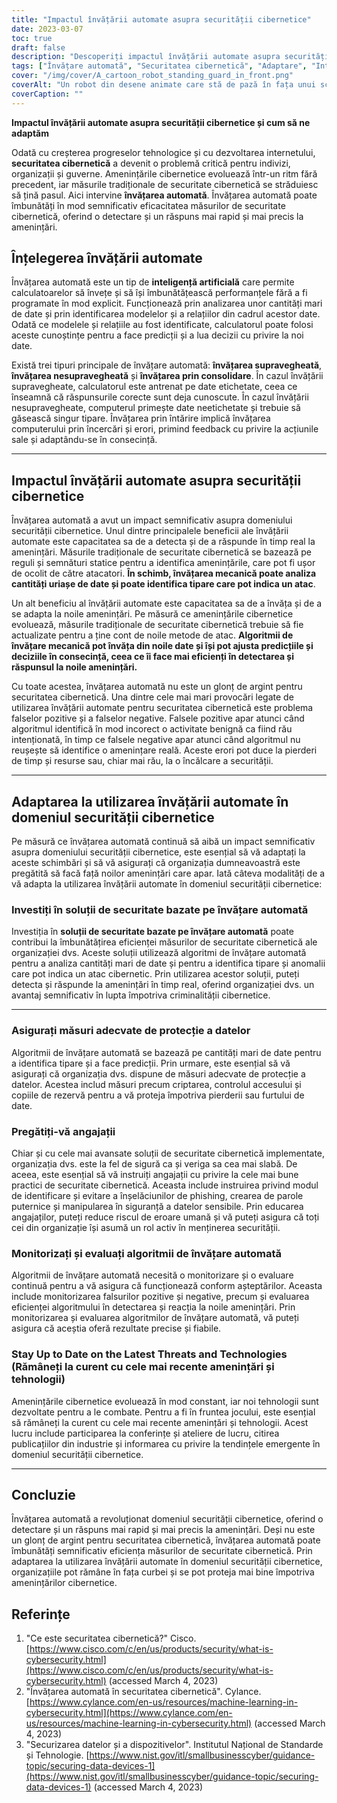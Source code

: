 ```yaml
---
title: "Impactul învățării automate asupra securității cibernetice"
date: 2023-03-07
toc: true
draft: false
description: "Descoperiți impactul învățării automate asupra securității cibernetice și cum să vă adaptați."
tags: ["Învățare automată", "Securitatea cibernetică", "Adaptare", "Inteligența artificială", "Detectarea amenințărilor", "Protecția datelor", "În timp real", "Învățare supravegheată", "Învățare nesupravegheată", "Învățarea prin întărire", "Pozitive false", "Falsificări negative", "Formarea angajaților", "Soluții de securitate", "Analiza datelor", "Securitatea rețelelor", "Securitatea în cloud", "Recunoașterea modelelor", "Detectarea anomaliei", "Amenințări cibernetice"]
cover: "/img/cover/A_cartoon_robot_standing_guard_in_front.png"
coverAlt: "Un robot din desene animate care stă de pază în fața unui scut virtual, simbolizând utilizarea învățării automate în domeniul securității cibernetice."
coverCaption: ""
---
```


**Impactul învățării automate asupra securității cibernetice și cum să ne adaptăm**

Odată cu creșterea progreselor tehnologice și cu dezvoltarea internetului, **securitatea cibernetică** a devenit o problemă critică pentru indivizi, organizații și guverne. Amenințările cibernetice evoluează într-un ritm fără precedent, iar măsurile tradiționale de securitate cibernetică se străduiesc să țină pasul. Aici intervine **învățarea automată**. Învățarea automată poate îmbunătăți în mod semnificativ eficacitatea măsurilor de securitate cibernetică, oferind o detectare și un răspuns mai rapid și mai precis la amenințări.

## Înțelegerea învățării automate

Învățarea automată este un tip de **inteligență artificială** care permite calculatoarelor să învețe și să își îmbunătățească performanțele fără a fi programate în mod explicit. Funcționează prin analizarea unor cantități mari de date și prin identificarea modelelor și a relațiilor din cadrul acestor date. Odată ce modelele și relațiile au fost identificate, calculatorul poate folosi aceste cunoștințe pentru a face predicții și a lua decizii cu privire la noi date.

Există trei tipuri principale de învățare automată: **învățarea supravegheată**, **învățarea nesupravegheată** și **învățarea prin consolidare**. În cazul învățării supravegheate, calculatorul este antrenat pe date etichetate, ceea ce înseamnă că răspunsurile corecte sunt deja cunoscute. În cazul învățării nesupravegheate, computerul primește date neetichetate și trebuie să găsească singur tipare. Învățarea prin întărire implică învățarea computerului prin încercări și erori, primind feedback cu privire la acțiunile sale și adaptându-se în consecință.

______

## Impactul învățării automate asupra securității cibernetice

Învățarea automată a avut un impact semnificativ asupra domeniului securității cibernetice. Unul dintre principalele beneficii ale învățării automate este capacitatea sa de a detecta și de a răspunde în timp real la amenințări. Măsurile tradiționale de securitate cibernetică se bazează pe reguli și semnături statice pentru a identifica amenințările, care pot fi ușor de ocolit de către atacatori. **În schimb, învățarea mecanică poate analiza cantități uriașe de date și poate identifica tipare care pot indica un atac**.

Un alt beneficiu al învățării automate este capacitatea sa de a învăța și de a se adapta la noile amenințări. Pe măsură ce amenințările cibernetice evoluează, măsurile tradiționale de securitate cibernetică trebuie să fie actualizate pentru a ține cont de noile metode de atac. **Algoritmii de învățare mecanică pot învăța din noile date și își pot ajusta predicțiile și deciziile în consecință, ceea ce îi face mai eficienți în detectarea și răspunsul la noile amenințări.**

Cu toate acestea, învățarea automată nu este un glonț de argint pentru securitatea cibernetică. Una dintre cele mai mari provocări legate de utilizarea învățării automate pentru securitatea cibernetică este problema falselor pozitive și a falselor negative. Falsele pozitive apar atunci când algoritmul identifică în mod incorect o activitate benignă ca fiind rău intenționată, în timp ce falsele negative apar atunci când algoritmul nu reușește să identifice o amenințare reală. Aceste erori pot duce la pierderi de timp și resurse sau, chiar mai rău, la o încălcare a securității.

______

## Adaptarea la utilizarea învățării automate în domeniul securității cibernetice

Pe măsură ce învățarea automată continuă să aibă un impact semnificativ asupra domeniului securității cibernetice, este esențial să vă adaptați la aceste schimbări și să vă asigurați că organizația dumneavoastră este pregătită să facă față noilor amenințări care apar. Iată câteva modalități de a vă adapta la utilizarea învățării automate în domeniul securității cibernetice:

### Investiți în soluții de securitate bazate pe învățare automată

Investiția în **soluții de securitate bazate pe învățare automată** poate contribui la îmbunătățirea eficienței măsurilor de securitate cibernetică ale organizației dvs. Aceste soluții utilizează algoritmi de învățare automată pentru a analiza cantități mari de date și pentru a identifica tipare și anomalii care pot indica un atac cibernetic. Prin utilizarea acestor soluții, puteți detecta și răspunde la amenințări în timp real, oferind organizației dvs. un avantaj semnificativ în lupta împotriva criminalității cibernetice.

______

### Asigurați măsuri adecvate de protecție a datelor

Algoritmii de învățare automată se bazează pe cantități mari de date pentru a identifica tipare și a face predicții. Prin urmare, este esențial să vă asigurați că organizația dvs. dispune de măsuri adecvate de protecție a datelor. Acestea includ măsuri precum criptarea, controlul accesului și copiile de rezervă pentru a vă proteja împotriva pierderii sau furtului de date.

### Pregătiți-vă angajații

Chiar și cu cele mai avansate soluții de securitate cibernetică implementate, organizația dvs. este la fel de sigură ca și veriga sa cea mai slabă. De aceea, este esențial să vă instruiți angajații cu privire la cele mai bune practici de securitate cibernetică. Aceasta include instruirea privind modul de identificare și evitare a înșelăciunilor de phishing, crearea de parole puternice și manipularea în siguranță a datelor sensibile. Prin educarea angajaților, puteți reduce riscul de eroare umană și vă puteți asigura că toți cei din organizație își asumă un rol activ în menținerea securității.

### Monitorizați și evaluați algoritmii de învățare automată

Algoritmii de învățare automată necesită o monitorizare și o evaluare continuă pentru a vă asigura că funcționează conform așteptărilor. Aceasta include monitorizarea falsurilor pozitive și negative, precum și evaluarea eficienței algoritmului în detectarea și reacția la noile amenințări. Prin monitorizarea și evaluarea algoritmilor de învățare automată, vă puteți asigura că aceștia oferă rezultate precise și fiabile.

### Stay Up to Date on the Latest Threats and Technologies (Rămâneți la curent cu cele mai recente amenințări și tehnologii)

Amenințările cibernetice evoluează în mod constant, iar noi tehnologii sunt dezvoltate pentru a le combate. Pentru a fi în fruntea jocului, este esențial să rămâneți la curent cu cele mai recente amenințări și tehnologii. Acest lucru include participarea la conferințe și ateliere de lucru, citirea publicațiilor din industrie și informarea cu privire la tendințele emergente în domeniul securității cibernetice.

______

## Concluzie

Învățarea automată a revoluționat domeniul securității cibernetice, oferind o detectare și un răspuns mai rapid și mai precis la amenințări. Deși nu este un glonț de argint pentru securitatea cibernetică, învățarea automată poate îmbunătăți semnificativ eficiența măsurilor de securitate cibernetică. Prin adaptarea la utilizarea învățării automate în domeniul securității cibernetice, organizațiile pot rămâne în fața curbei și se pot proteja mai bine împotriva amenințărilor cibernetice.

## Referințe

1. "Ce este securitatea cibernetică?" Cisco. [https://www.cisco.com/c/en/us/products/security/what-is-cybersecurity.html](https://www.cisco.com/c/en/us/products/security/what-is-cybersecurity.html) (accessed March 4, 2023)
2. "Învățarea automată în securitatea cibernetică". Cylance. [https://www.cylance.com/en-us/resources/machine-learning-in-cybersecurity.html](https://www.cylance.com/en-us/resources/machine-learning-in-cybersecurity.html) (accessed March 4, 2023)
3.  "Securizarea datelor și a dispozitivelor". Institutul Național de Standarde și Tehnologie. [https://www.nist.gov/itl/smallbusinesscyber/guidance-topic/securing-data-devices-1](https://www.nist.gov/itl/smallbusinesscyber/guidance-topic/securing-data-devices-1) (accessed March 4, 2023)

